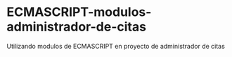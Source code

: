 # ECMASCRIPT-modulos-administrador-de-citas
Utilizando modulos de ECMASCRIPT en proyecto de administrador de citas
